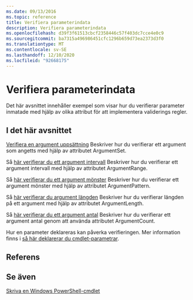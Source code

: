 ```yaml
---
ms.date: 09/13/2016
ms.topic: reference
title: Verifiera parameterindata
description: Verifiera parameterindata
ms.openlocfilehash: d39f3f61513cbcf2358446c57f403dc7cce4e0c9
ms.sourcegitcommit: ba7315a496986451cfc1296b659d73ea2373d3f0
ms.translationtype: MT
ms.contentlocale: sv-SE
ms.lasthandoff: 12/10/2020
ms.locfileid: "92668175"
---
```

# <a name="how-to-validate-parameter-input"></a>Verifiera parameterindata

Det här avsnittet innehåller exempel som visar hur du verifierar parameter inmatade med hjälp av olika attribut för att implementera validerings regler.

## <a name="in-this-section"></a>I det här avsnittet

[Verifiera en argument uppsättning](./how-to-validate-an-argument-set.md) Beskriver hur du verifierar ett argument som angetts med hjälp av attributet ArgumentSet.

Så [här verifierar du ett argument intervall](./how-to-validate-an-argument-range.md) Beskriver hur du verifierar ett argument intervall med hjälp av attributet ArgumentRange.

Så [här verifierar du ett argument mönster](./how-to-validate-an-argument-pattern.md) Beskriver hur du verifierar ett argument mönster med hjälp av attributet ArgumentPattern.

Så [här verifierar du argument längden](./how-to-validate-the-argument-length.md) Beskriver hur du verifierar längden på ett argument med hjälp av attributet ArgumentLength.

Så [här verifierar du ett argument antal](./how-to-validate-an-argument-count.md) Beskriver hur du verifierar ett argument antal genom att använda attributet ArgumentCount.

Hur en parameter deklareras kan påverka verifieringen. Mer information finns i [så här deklarerar du cmdlet-parametrar](./how-to-declare-cmdlet-parameters.md).

## <a name="reference"></a>Referens

## <a name="see-also"></a>Se även

[Skriva en Windows PowerShell-cmdlet](./writing-a-windows-powershell-cmdlet.md)
